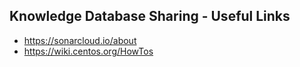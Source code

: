 Knowledge Database Sharing - Useful Links
-----------------------------------
* https://sonarcloud.io/about
* https://wiki.centos.org/HowTos
